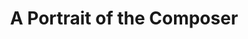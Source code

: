 ---
ee_id: '4447'
site: '1'
type: '5'
title: A Portrait of the Composer
url: a-portrait-of-the-composer
year: '2018'
venue: Church Saint-Denys-du-Sacrement, Paris, France
pitch: Hampus Lindwall on the pipes w a few of mine, one by Duchamp (if you blinked,
  you would have missed it), and one by Niblock. WZ TOTAL FIRE.
ps:
imgs: portrait-2018-10-db-j--Ai78.jpg
things: "[93] [2006-005-sweet16] 2006-005 Sweet 16,[4446] [2018-035-all-the-birds]
  2018-035 All the birds"
layout: shows
---